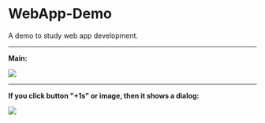 # WebApp-Demo

A demo to study web app development.

---
**Main:**

![](https://github.com/frogfans/WebAppStudyDemo/blob/master/res/main.jpg?raw=true)

---
**If you click button "+1s" or image, then it shows a dialog:**

![](https://github.com/frogfans/WebAppStudyDemo/blob/master/res/dialog.png?raw=true)

